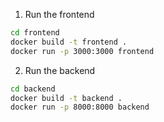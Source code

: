 1. Run the frontend
```bash
cd frontend
docker build -t frontend .
docker run -p 3000:3000 frontend
```
2. Run the backend 
```bash
cd backend
docker build -t backend .
docker run -p 8000:8000 backend
```